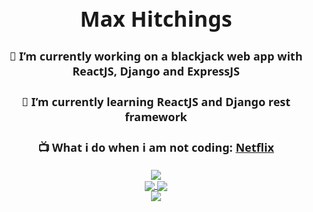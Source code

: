 <h1 align="center" style="font: 800 34px 'Segoe UI', Ubuntu, Sans-Serif">
  Max Hitchings
</h1>
<h3 align="center" style="font: 800 18px 'Segoe UI', Ubuntu, Sans-Serif">
  🔭 I’m currently working on a blackjack web app with ReactJS, Django and
  ExpressJS
</h3>
<h3 align="center" style="font: 800 18px 'Segoe UI', Ubuntu, Sans-Serif">
  🌱 I’m currently learning ReactJS and Django rest framework
</h3>
<h3 align="center" style="font: 800 18px 'Segoe UI', Ubuntu, Sans-Serif">
  📺 What i do when i am not coding:
  <a
    href="https://github.com/Max-Hitchings/Max-Hitchings/blob/main/Netflix.csv"
    target="_blank"
    >Netflix</a
  >
</h3>
<div align="center">
  <img
    align="center"
    src="https://github-readme-stats.vercel.app/api/?username=Max-Hitchings&theme=tokyonight"
  />
</div>
<div align="center">
  <a href="https://github.com/Max-Hitchings/sorting_algorithm_visualizer">
    <img
      align="center"
      src="https://github-readme-stats.vercel.app/api/pin/?username=Max-Hitchings&repo=sorting_algorithm_visualizer&theme=tokyonight"
    />
  </a>
  <a href="https://github.com/Max-Hitchings/caesar-cipher-school-project">
    <img
      align="center"
      src="https://github-readme-stats.vercel.app/api/pin/?username=Max-Hitchings&repo=caesar-cipher-school-project&theme=tokyonight"
    />
  </a>
</div>
<div align="center">
  <a href="https://github.com/Max-Hitchings/sorting_algorithm_visualizer">
    <img
      align="center"
      src="https://github-readme-stats.vercel.app/api/pin/?username=Max-Hitchings&repo=Blackjack-Web-App&theme=tokyonight"
    />
  </a>
</div>
